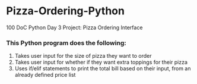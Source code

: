 # Pizza-Ordering-Python
100 DoC Python Day 3 Project: Pizza Ordering Interface
### This Python program does the following:
1. Takes user input for the size of pizza they want to order
2. Takes user input for whether if they want extra toppings for their pizza
3. Uses if/elif statements to print the total bill based on their input, from an already defined price list
